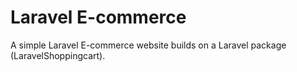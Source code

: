 # Laravel E-commerce

A simple Laravel E-commerce website builds on a Laravel package (LaravelShoppingcart).
